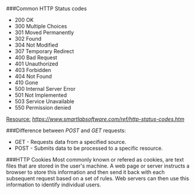 ###Common HTTP Status codes
* 200 OK
* 300 Multiple Choices
* 301 Moved Permanently
* 302 Found
* 304 Not Modified
* 307 Temporary Redirect
* 400 Bad Request
* 401 Unauthorized
* 403 Forbidden
* 404 Not Found
* 410 Gone
* 500 Internal Server Error
* 501 Not Implemented
* 503 Service Unavailable
* 550 Permission denied

[Resource:](https://www.smartlabsoftware.com/ref/http-status-codes.htm) *https://www.smartlabsoftware.com/ref/http-status-codes.htm*

###Difference between *POST* and *GET* requests:
* GET - Requests data from a specified source.
* POST - Submits data to be processed to a specific resource.

###HTTP Cookies
Most commonly known or refered as cookies, are text files that are stored in the user's machine. A web page or server instructs a browser to store this information and then send it back with each subsequent request based on a set of rules. Web servers can then use this information to identify individual users.